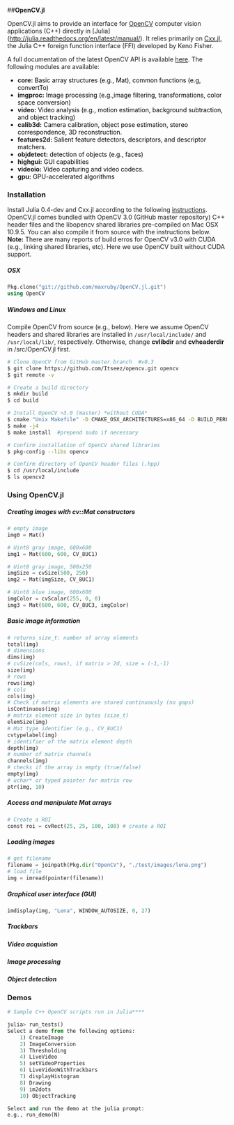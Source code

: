 ##**OpenCV.jl**


OpenCV.jl aims to provide an interface for [OpenCV](http://opencv.org) computer vision applications (C++) directly in [Julia] (http://julia.readthedocs.org/en/latest/manual/).  It relies primarily on [Cxx.jl](https://github.com/Keno/Cxx.jl), the Julia C++ foreign function interface (FFI) developed by Keno Fisher. 

A full documentation of the latest OpenCV API is available [here](http://docs.opencv.org/trunk/modules/core/doc/intro.html). The following modules are available:

* **core:** <span> <span style="color:black"> Basic array structures (e.g., Mat), common functions (e.g, convertTo) 
* **imgproc:** <span style="color:black"> Image processing (e.g.,image filtering, transformations, color space conversion)
* **video:** <span style="color:black">Video analysis (e.g., motion estimation, background subtraction, and object tracking)
* **calib3d:** <span style="color:black">Camera calibration, object pose estimation, stereo correspondence, 3D reconstruction.
* **features2d:** <span style="color:black">Salient feature detectors, descriptors, and descriptor matchers.
* **objdetect:** <span style="color:black"> detection of objects (e.g., faces)
* **highgui:** <span style="color:black"> GUI capabilities
* **videoio:** <span style="color:black">Video capturing and video codecs.
* **gpu:** <span style="color:black"> GPU-accelerated algorithms 

### Installation


Install Julia 0.4-dev and Cxx.jl according to the following [instructions](https://github.com/Keno/Cxx.jl/blob/master/README.md). OpenCV.jl comes bundled with OpenCV 3.0 (GitHub master repository) C++ header files and the libopencv shared libraries pre-compiled on Mac OSX 10.9.5. You can also compile it from source with the instructions below.  **Note:** There are many reports of build erros for OpenCV v3.0 with CUDA (e.g., linking shared libraries, etc). Here we use OpenCV built without CUDA support.

##### OSX
```c++
Pkg.clone("git://github.com/maxruby/OpenCV.jl.git")
using OpenCV
```

##### Windows and Linux

Compile OpenCV from source (e.g., below). Here we assume OpenCV headers and shared libraries are installed in `/usr/local/include/` and `/usr/local/lib/`, respectively.  Otherwise, change **cvlibdir** and **cvheaderdir** in /src/OpenCV.jl first. 

```sh
# Clone OpenCV from GitHub master branch  #v0.3
$ git clone https://github.com/Itseez/opencv.git opencv
$ git remote -v 

# Create a build directory 
$ mkdir build
$ cd build

# Install OpenCV >3.0 (master) *without CUDA*
$ cmake "Unix Makefile" -D CMAKE_OSX_ARCHITECTURES=x86_64 -D BUILD_PERF_TESTS=OFF -D BUILD_TESTS=OFF -D WITH_CUDA=OFF -D CMAKE_CXX_FLAGS="-std=c++11 -stdlib=libc++" -D CMAKE_EXE_LINKER_FLAGS="-std=c++11 -stdlib=libc++" ..
$ make -j4
$ make install  #prepend sudo if necessary

# Confirm installation of OpenCV shared libraries
$ pkg-config --libs opencv

# Confirm directory of OpenCV header files (.hpp)
$ cd /usr/local/include
$ ls opencv2
``` 

### **Using OpenCV.jl**

##### Creating images with cv::Mat constructors
```python
# empty image
img0 = Mat()

# Uint8 gray image, 600x600
img1 = Mat(600, 600, CV_8UC1)

# Uint8 gray image, 500x250
imgSize = cvSize(500, 250)
img2 = Mat(imgSize, CV_8UC1)

# Uint8 blue image, 600x600
imgColor = cvScalar(255, 0, 0)
img3 = Mat(600, 600, CV_8UC3, imgColor)
```

##### Basic image information
```python 
# returns size_t: number of array elements
total(img)
# dimensions
dims(img)
# cvSize(cols, rows), if matrix > 2d, size = (-1,-1)
size(img)
# rows
rows(img)
# cols
cols(img)
# Check if matrix elements are stored continuously (no gaps)
isContinuous(img)
# matrix element size in bytes (size_t)
elemSize(img)
# Mat type identifier (e.g., CV_8UC1)
cvtypelabel(img)
# identifier of the matrix element depth
depth(img)
# number of matrix channels
channels(img)
# checks if the array is empty (true/false)
empty(img)
# uchar* or typed pointer for matrix row
ptr(img, 10)

```

##### Access and manipulate Mat arrays
```python
# Create a ROI
const roi = cvRect(25, 25, 100, 100) # create a ROI
```

##### Loading images
```python
# get filename
filename = joinpath(Pkg.dir("OpenCV"), "./test/images/lena.png")
# load file
img = imread(pointer(filename))
```
##### Graphical user interface (GUI)
```python
imdisplay(img, "Lena", WINDOW_AUTOSIZE, 0, 27)
```
##### Trackbars
##### Video acquistion
##### Image processing
##### Object detection


### **Demos**

```python
# Sample C++ OpenCV scripts run in Julia****

julia> run_tests()
Select a demo from the following options: 
	1) CreateImage
	2) ImageConversion
	3) Thresholding
	4) LiveVideo
	5) setVideoProperties
	6) LiveVideoWithTrackbars
	7) displayHistogram
	8) Drawing
	9) im2dots
	10) ObjectTracking

Select and run the demo at the julia prompt: 
e.g., run_demo(N)
```

